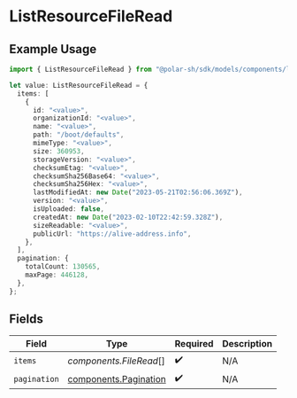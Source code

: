 # ListResourceFileRead

## Example Usage

```typescript
import { ListResourceFileRead } from "@polar-sh/sdk/models/components/listresourcefileread.js";

let value: ListResourceFileRead = {
  items: [
    {
      id: "<value>",
      organizationId: "<value>",
      name: "<value>",
      path: "/boot/defaults",
      mimeType: "<value>",
      size: 360953,
      storageVersion: "<value>",
      checksumEtag: "<value>",
      checksumSha256Base64: "<value>",
      checksumSha256Hex: "<value>",
      lastModifiedAt: new Date("2023-05-21T02:56:06.369Z"),
      version: "<value>",
      isUploaded: false,
      createdAt: new Date("2023-02-10T22:42:59.328Z"),
      sizeReadable: "<value>",
      publicUrl: "https://alive-address.info",
    },
  ],
  pagination: {
    totalCount: 130565,
    maxPage: 446128,
  },
};
```

## Fields

| Field                                                          | Type                                                           | Required                                                       | Description                                                    |
| -------------------------------------------------------------- | -------------------------------------------------------------- | -------------------------------------------------------------- | -------------------------------------------------------------- |
| `items`                                                        | *components.FileRead*[]                                        | :heavy_check_mark:                                             | N/A                                                            |
| `pagination`                                                   | [components.Pagination](../../models/components/pagination.md) | :heavy_check_mark:                                             | N/A                                                            |